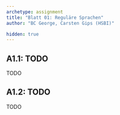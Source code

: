 ```yaml
---
archetype: assignment
title: "Blatt 01: Reguläre Sprachen"
author: "BC George, Carsten Gips (HSBI)"

hidden: true
---
```



## A1.1: TODO

TODO


## A1.2: TODO

TODO
